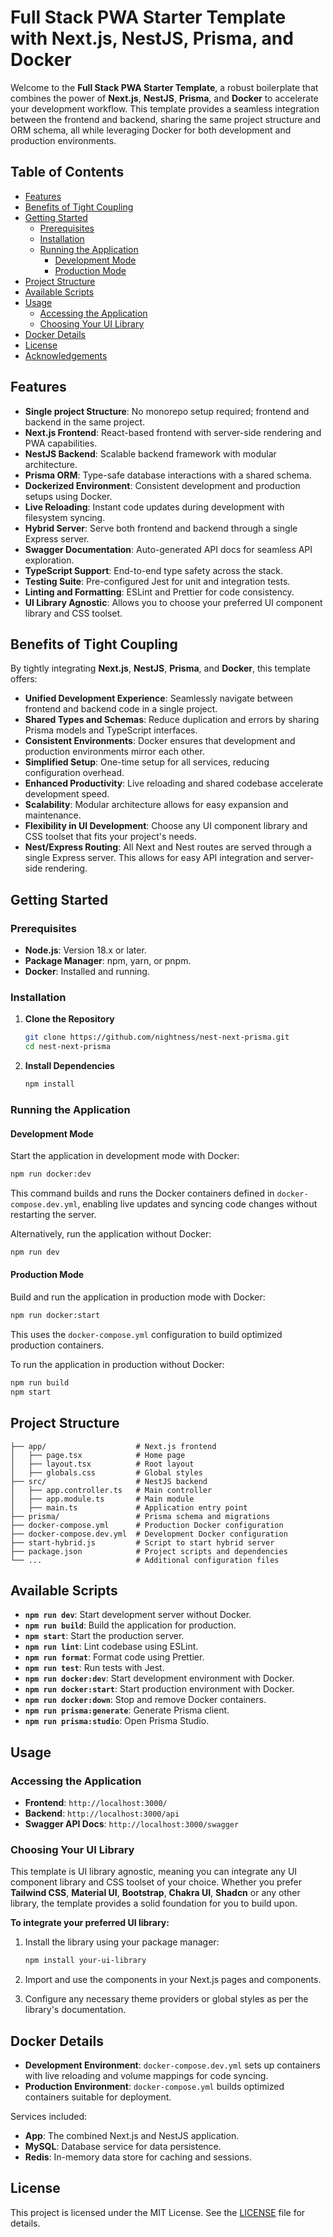 # Full Stack PWA Starter Template with Next.js, NestJS, Prisma, and Docker

Welcome to the **Full Stack PWA Starter Template**, a robust boilerplate that combines the power of **Next.js**, **NestJS**, **Prisma**, and **Docker** to accelerate your development workflow. This template provides a seamless integration between the frontend and backend, sharing the same project structure and ORM schema, all while leveraging Docker for both development and production environments.

## Table of Contents

- [Features](#features)
- [Benefits of Tight Coupling](#benefits-of-tight-coupling)
- [Getting Started](#getting-started)
  - [Prerequisites](#prerequisites)
  - [Installation](#installation)
  - [Running the Application](#running-the-application)
    - [Development Mode](#development-mode)
    - [Production Mode](#production-mode)
- [Project Structure](#project-structure)
- [Available Scripts](#available-scripts)
- [Usage](#usage)
  - [Accessing the Application](#accessing-the-application)
  - [Choosing Your UI Library](#choosing-your-ui-library)
- [Docker Details](#docker-details)
- [License](#license)
- [Acknowledgements](#acknowledgements)

## Features

- **Single project Structure**: No monorepo setup required; frontend and backend in the same project.
- **Next.js Frontend**: React-based frontend with server-side rendering and PWA capabilities.
- **NestJS Backend**: Scalable backend framework with modular architecture.
- **Prisma ORM**: Type-safe database interactions with a shared schema.
- **Dockerized Environment**: Consistent development and production setups using Docker.
- **Live Reloading**: Instant code updates during development with filesystem syncing.
- **Hybrid Server**: Serve both frontend and backend through a single Express server.
- **Swagger Documentation**: Auto-generated API docs for seamless API exploration.
- **TypeScript Support**: End-to-end type safety across the stack.
- **Testing Suite**: Pre-configured Jest for unit and integration tests.
- **Linting and Formatting**: ESLint and Prettier for code consistency.
- **UI Library Agnostic**: Allows you to choose your preferred UI component library and CSS toolset.

## Benefits of Tight Coupling

By tightly integrating **Next.js**, **NestJS**, **Prisma**, and **Docker**, this template offers:

- **Unified Development Experience**: Seamlessly navigate between frontend and backend code in a single project.
- **Shared Types and Schemas**: Reduce duplication and errors by sharing Prisma models and TypeScript interfaces.
- **Consistent Environments**: Docker ensures that development and production environments mirror each other.
- **Simplified Setup**: One-time setup for all services, reducing configuration overhead.
- **Enhanced Productivity**: Live reloading and shared codebase accelerate development speed.
- **Scalability**: Modular architecture allows for easy expansion and maintenance.
- **Flexibility in UI Development**: Choose any UI component library and CSS toolset that fits your project's needs.
- **Nest/Express Routing**: All Next and Nest routes are served through a single Express server. This allows for easy API integration and server-side rendering.

## Getting Started

### Prerequisites

- **Node.js**: Version 18.x or later.
- **Package Manager**: npm, yarn, or pnpm.
- **Docker**: Installed and running.

### Installation

1. **Clone the Repository**

   ```bash
   git clone https://github.com/nightness/nest-next-prisma.git
   cd nest-next-prisma
   ```

2. **Install Dependencies**

   ```bash
   npm install
   ```

### Running the Application

#### Development Mode

Start the application in development mode with Docker:

```bash
npm run docker:dev
```

This command builds and runs the Docker containers defined in `docker-compose.dev.yml`, enabling live updates and syncing code changes without restarting the server.

Alternatively, run the application without Docker:

```bash
npm run dev
```

#### Production Mode

Build and run the application in production mode with Docker:

```bash
npm run docker:start
```

This uses the `docker-compose.yml` configuration to build optimized production containers.

To run the application in production without Docker:

```bash
npm run build
npm start
```

## Project Structure

```plaintext
├── app/                    # Next.js frontend
│   ├── page.tsx            # Home page
│   ├── layout.tsx          # Root layout
│   ├── globals.css         # Global styles
├── src/                    # NestJS backend
│   ├── app.controller.ts   # Main controller
│   ├── app.module.ts       # Main module
│   ├── main.ts             # Application entry point
├── prisma/                 # Prisma schema and migrations
├── docker-compose.yml      # Production Docker configuration
├── docker-compose.dev.yml  # Development Docker configuration
├── start-hybrid.js         # Script to start hybrid server
├── package.json            # Project scripts and dependencies
└── ...                     # Additional configuration files
```

## Available Scripts

- **`npm run dev`**: Start development server without Docker.
- **`npm run build`**: Build the application for production.
- **`npm start`**: Start the production server.
- **`npm run lint`**: Lint codebase using ESLint.
- **`npm run format`**: Format code using Prettier.
- **`npm run test`**: Run tests with Jest.
- **`npm run docker:dev`**: Start development environment with Docker.
- **`npm run docker:start`**: Start production environment with Docker.
- **`npm run docker:down`**: Stop and remove Docker containers.
- **`npm run prisma:generate`**: Generate Prisma client.
- **`npm run prisma:studio`**: Open Prisma Studio.

## Usage

### Accessing the Application

- **Frontend**: `http://localhost:3000/`
- **Backend**: `http://localhost:3000/api`
- **Swagger API Docs**: `http://localhost:3000/swagger`

### Choosing Your UI Library

This template is UI library agnostic, meaning you can integrate any UI component library and CSS toolset of your choice. Whether you prefer **Tailwind CSS**, **Material UI**, **Bootstrap**, **Chakra UI**, **Shadcn** or any other library, the template provides a solid foundation for you to build upon.

**To integrate your preferred UI library:**

1. Install the library using your package manager:

   ```bash
   npm install your-ui-library
   ```

2. Import and use the components in your Next.js pages and components.

3. Configure any necessary theme providers or global styles as per the library's documentation.

## Docker Details

- **Development Environment**: `docker-compose.dev.yml` sets up containers with live reloading and volume mappings for code syncing.
- **Production Environment**: `docker-compose.yml` builds optimized containers suitable for deployment.

Services included:

- **App**: The combined Next.js and NestJS application.
- **MySQL**: Database service for data persistence.
- **Redis**: In-memory data store for caching and sessions.

## License

This project is licensed under the MIT License. See the [LICENSE](LICENSE) file for details.

